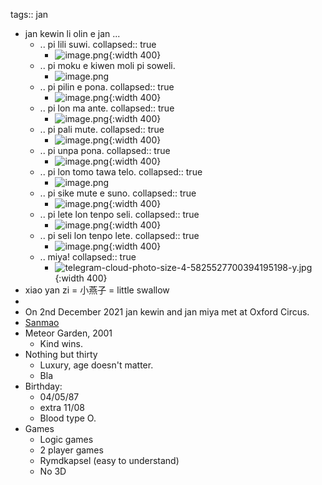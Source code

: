tags:: jan

- jan kewin li olin e jan ...
	- .. pi lili suwi.
	  collapsed:: true
		- ![image.png](../assets/image_1660168016128_0.png){:width 400}
	- .. pi moku e kiwen moli pi soweli.
		- ![image.png](../assets/image_1660168050586_0.png)
	- .. pi pilin e pona.
	  collapsed:: true
		- ![image.png](../assets/image_1660168062262_0.png){:width 400}
	- .. pi lon ma ante.
	  collapsed:: true
		- ![image.png](../assets/image_1660168084346_0.png){:width 400}
	- .. pi pali mute.
	  collapsed:: true
		- ![image.png](../assets/image_1660168114074_0.png){:width 400}
	- .. pi unpa pona.
	  collapsed:: true
		- ![image.png](../assets/image_1660168124865_0.png){:width 400}
	- .. pi lon tomo tawa telo.
	  collapsed:: true
		- ![image.png](../assets/image_1660167987344_0.png)
	- .. pi sike mute e suno.
	  collapsed:: true
		- ![image.png](../assets/image_1660168036057_0.png){:width 400}
	- .. pi lete lon tenpo seli.
	  collapsed:: true
		- ![image.png](../assets/image_1660168145898_0.png){:width 400}
	- .. pi seli lon tenpo lete.
	  collapsed:: true
		- ![image.png](../assets/image_1660168162178_0.png){:width 400}
	- .. miya!
	  collapsed:: true
		- ![telegram-cloud-photo-size-4-5825527700394195198-y.jpg](../assets/telegram-cloud-photo-size-4-5825527700394195198-y_1660168734770_0.jpg){:width 400}
- xiao yan zi = 小燕子 = little swallow
-
- On 2nd December 2021 jan kewin and jan miya met at Oxford Circus.
- [Sanmao](https://en.wikipedia.org/wiki/Sanmao_(writer))
- Meteor Garden, 2001
	- Kind wins.
- Nothing but thirty
	- Luxury, age doesn't matter.
	- Bla
- Birthday:
	- 04/05/87
	- extra 11/08
	- Blood type O.
- Games
	- Logic games
	- 2 player games
	- Rymdkapsel (easy to understand)
	- No 3D
